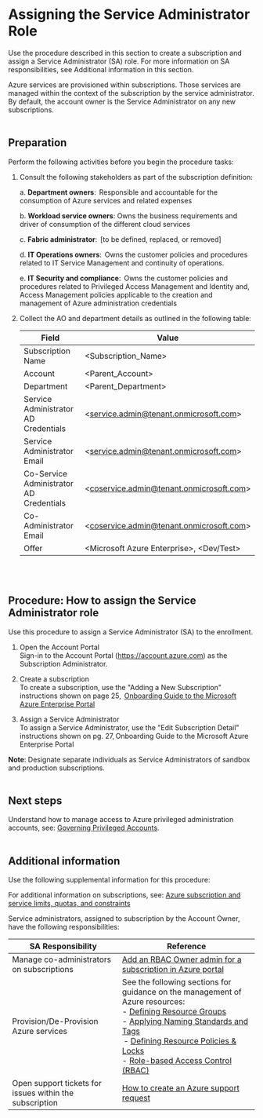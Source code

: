 # Assigning the Service Administrator Role 

Use the procedure described in this section to create a subscription and assign a Service Administrator (SA) role. For more 
information on SA responsibilities, see Additional information in this section.   

Azure services are provisioned within subscriptions. Those services are managed within the context of the subscription by the 
service administrator. By default, the account owner is the Service Administrator on any new subscriptions.  
<br />
<br />

## Preparation  
Perform the following activities before you begin the procedure tasks:  

1. Consult the following stakeholders as part of the subscription definition:  

   a. **Department owners**:  Responsible and accountable for the consumption of Azure services and related expenses  

   b. **Workload service owners**: Owns the business requirements and driver of consumption of the different cloud services  

   c. **Fabric administrator**:  [to be defined, replaced, or removed]  

   d. **IT Operations owners**:  Owns the customer policies and procedures related to IT Service Management and continuity of 
  operations.  

   e. **IT Security and compliance**:  Owns the customer policies and procedures related to Privileged Access Management and 
Identity and, Access Management policies applicable to the creation and management of Azure administration 
credentials  

2.  Collect the AO and department details as outlined in the following table:  

    | __Field__ | __Value__ |
    |------------------------------|----------------------------|
    | Subscription Name  | \<Subscription_Name\>   | 
    | Account    | \<Parent_Account\> | 
    | Department  | \<Parent_Department\>  | 
    | Service Administrator AD Credentials    | \<service.admin@tenant.onmicrosoft.com\> | 
    | Service Administrator  Email | \<service.admin@tenant.onmicrosoft.com\>  | 
    | Co-Service Administrator AD Credentials   | \<coservice.admin@tenant.onmicrosoft.com\> | 
    | Co-Administrator  Email   | \<coservice.admin@tenant.onmicrosoft.com\> | 
    | Offer   | \<Microsoft Azure Enterprise\>, \<Dev/Test\>  | 
<br />
<br /> 

## Procedure: How to assign the Service Administrator role  
Use this procedure to assign a Service Administrator (SA) to the enrollment.  

1. Open the Account Portal  
  Sign-in to the Account Portal (https://account.azure.com) as the Subscription Administrator.  

2. Create a subscription  
  To create a subscription, use the "Adding a New Subscription" instructions shown on page 25,  [Onboarding Guide to the Microsoft Azure Enterprise Portal](https://eaportalonboardingvideos.blob.core.windows.net/onboardingvideos/AzureDirectEACustomerOnboardingGuide_En.pdf)

3. Assign a Service Administrator   
  To assign a Service Administrator, use the "Edit Subscription Detail" instructions shown on pg. 27, Onboarding Guide to the 
Microsoft Azure Enterprise Portal   

**Note**: Designate separate individuals as Service Administrators of sandbox and production subscriptions.  
<br />
<br />

## Next steps  
Understand how to manage access to Azure privileged administration accounts, see: [Governing Privileged Accounts](1.5-Governing-Privileged-Accounts.md).  
<br />
<br />

## Additional information  
Use the following supplemental information for this procedure:  

For additional information on subscriptions, see: [Azure subscription and service limits, quotas, and constraints](https://docs.microsoft.com/en-us/azure/azure-subscription-service-limits)  

Service administrators, assigned to subscription by the Account Owner, have the following responsibilities:  

| __SA Responsibility__ | __Reference__ |
|------------------------------|----------------------------|
| Manage co-administrators on subscriptions   | [Add an RBAC Owner admin for a subscription in Azure portal](https://docs.microsoft.com/en-us/azure/billing/billing-add-change-azure-subscription-administrator)  | 
| Provision/De-Provision Azure services  | See the following sections for guidance on the management of Azure resources:  </br>  - [Defining Resource Groups](3.0-Defining-Resource-Groups.md) </br> - [Applying Naming Standards and Tags](4.0-Applying-Naming-Standards-and-Tags.md) </br>  - [Defining Resource Policies & Locks](5.0-Defining-Resource-Policies-and-Locks.md) </br> - [Role-based Access Control (RBAC)](https://github.com/alvarovitta/Enrollment-and-Subscription/blob/master/6.0-Using%20Role-based-Access-Control.md)  | 
| Open support tickets for issues within the subscription     | [How to create an Azure support request](https://docs.microsoft.com/en-us/azure/azure-supportability/how-to-create-azure-support-request) | 
